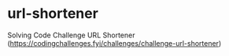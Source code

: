 # url-shortener
Solving Code Challenge URL Shortener (https://codingchallenges.fyi/challenges/challenge-url-shortener)
